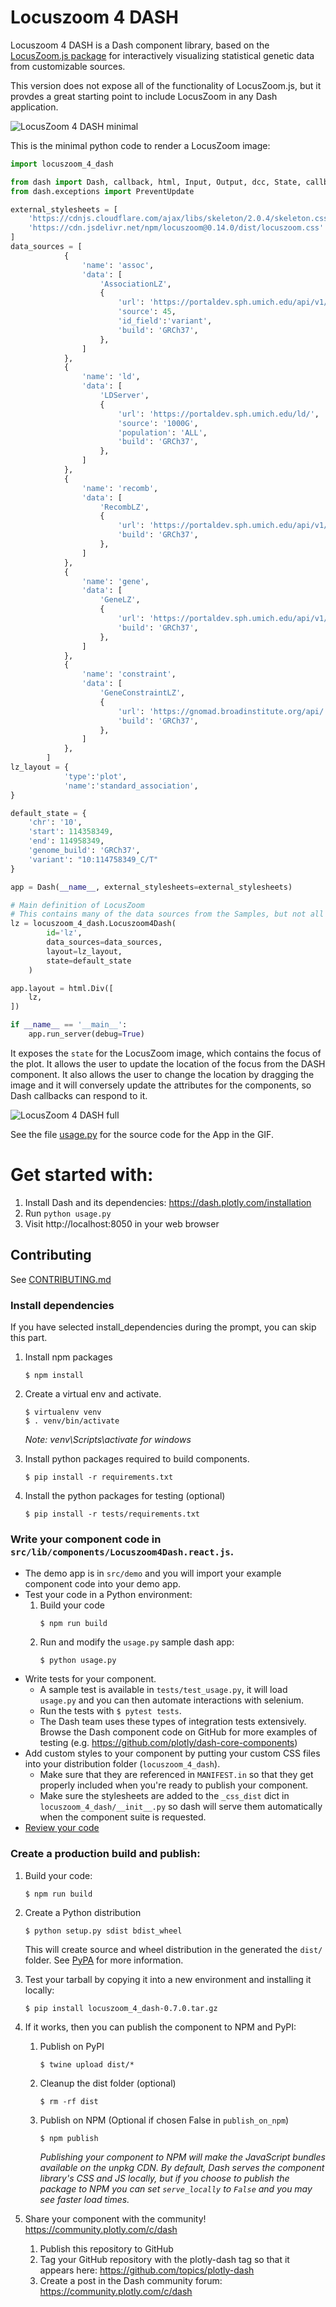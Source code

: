 # Locuszoom 4 DASH

Locuszoom 4 DASH is a Dash component library, based on the [LocusZoom.js package](https://statgen.github.io/locuszoom/docs/api/index.html) for interactively visualizing statistical genetic data from customizable sources.

This version does not expose all of the functionality of LocusZoom.js, but it provdes a great starting point to include LocusZoom in any Dash application.

![LocusZoom 4 DASH minimal](https://github.com/thondeboer/locuszoom_4_dash/raw/master/img/LocusZoom_4_DASH_minimal.png "LocusZoom 4 DASH minimal")

This is the minimal python code to render a LocusZoom image:

```python
import locuszoom_4_dash

from dash import Dash, callback, html, Input, Output, dcc, State, callback_context
from dash.exceptions import PreventUpdate

external_stylesheets = [
    'https://cdnjs.cloudflare.com/ajax/libs/skeleton/2.0.4/skeleton.css',
    'https://cdn.jsdelivr.net/npm/locuszoom@0.14.0/dist/locuszoom.css'
]
data_sources = [
            {
                'name': 'assoc',
                'data': [
                    'AssociationLZ',
                    {
                        'url': 'https://portaldev.sph.umich.edu/api/v1/statistic/single/',
                        'source': 45,
                        'id_field':'variant',
                        'build': 'GRCh37',
                    },
                ]
            },
            {
                'name': 'ld',
                'data': [
                    'LDServer',
                    {
                        'url': 'https://portaldev.sph.umich.edu/ld/',
                        'source': '1000G',
                        'population': 'ALL',
                        'build': 'GRCh37',
                    },
                ]
            },
            {
                'name': 'recomb',
                'data': [
                    'RecombLZ',
                    {
                        'url': 'https://portaldev.sph.umich.edu/api/v1/annotation/recomb/results/',
                        'build': 'GRCh37',
                    },
                ]
            },
            {
                'name': 'gene',
                'data': [
                    'GeneLZ',
                    {
                        'url': 'https://portaldev.sph.umich.edu/api/v1/annotation/genes/',
                        'build': 'GRCh37',
                    },
                ]
            },
            {
                'name': 'constraint',
                'data': [
                    'GeneConstraintLZ',
                    {
                        'url': 'https://gnomad.broadinstitute.org/api/',
                        'build': 'GRCh37',
                    },
                ]
            },
        ]
lz_layout = {
            'type':'plot',
            'name':'standard_association',
}

default_state = {
    'chr': '10',
    'start': 114358349,
    'end': 114958349,
    'genome_build': 'GRCh37',
    'variant': "10:114758349_C/T"
}

app = Dash(__name__, external_stylesheets=external_stylesheets)

# Main definition of LocusZoom
# This contains many of the data sources from the Samples, but not all plots use all data sources
lz = locuszoom_4_dash.Locuszoom4Dash(
        id='lz',
        data_sources=data_sources,
        layout=lz_layout,
        state=default_state
    )

app.layout = html.Div([
    lz,
])

if __name__ == '__main__':
    app.run_server(debug=True)

```


It exposes the ```state``` for the LocusZoom image, which contains the focus of the plot. It allows the user to update the location of the focus from the DASH component. It also allows the user to change the location by dragging the image and it will conversely update the attributes for the components, so Dash callbacks can respond to it.

![LocusZoom 4 DASH full](https://github.com/thondeboer/locuszoom_4_dash/raw/master/img/LocusZoom_4_DASH_full.gif "LocusZoom 4 DASH full")

See the file [usage.py](https://github.com/thondeboer/locuszoom_4_dash/blob/master/usage.py) for the source code for the App in the GIF.

# Get started with:
1. Install Dash and its dependencies: https://dash.plotly.com/installation
2. Run `python usage.py`
3. Visit http://localhost:8050 in your web browser

## Contributing

See [CONTRIBUTING.md](./CONTRIBUTING.md)

### Install dependencies

If you have selected install_dependencies during the prompt, you can skip this part.

1. Install npm packages
    ```
    $ npm install
    ```
2. Create a virtual env and activate.
    ```
    $ virtualenv venv
    $ . venv/bin/activate
    ```
    _Note: venv\Scripts\activate for windows_

3. Install python packages required to build components.
    ```
    $ pip install -r requirements.txt
    ```
4. Install the python packages for testing (optional)
    ```
    $ pip install -r tests/requirements.txt
    ```

### Write your component code in `src/lib/components/Locuszoom4Dash.react.js`.

- The demo app is in `src/demo` and you will import your example component code into your demo app.
- Test your code in a Python environment:
    1. Build your code
        ```
        $ npm run build
        ```
    2. Run and modify the `usage.py` sample dash app:
        ```
        $ python usage.py
        ```
- Write tests for your component.
    - A sample test is available in `tests/test_usage.py`, it will load `usage.py` and you can then automate interactions with selenium.
    - Run the tests with `$ pytest tests`.
    - The Dash team uses these types of integration tests extensively. Browse the Dash component code on GitHub for more examples of testing (e.g. https://github.com/plotly/dash-core-components)
- Add custom styles to your component by putting your custom CSS files into your distribution folder (`locuszoom_4_dash`).
    - Make sure that they are referenced in `MANIFEST.in` so that they get properly included when you're ready to publish your component.
    - Make sure the stylesheets are added to the `_css_dist` dict in `locuszoom_4_dash/__init__.py` so dash will serve them automatically when the component suite is requested.
- [Review your code](./review_checklist.md)

### Create a production build and publish:

1. Build your code:
    ```
    $ npm run build
    ```
2. Create a Python distribution
    ```
    $ python setup.py sdist bdist_wheel
    ```
    This will create source and wheel distribution in the generated the `dist/` folder.
    See [PyPA](https://packaging.python.org/guides/distributing-packages-using-setuptools/#packaging-your-project)
    for more information.

3. Test your tarball by copying it into a new environment and installing it locally:
    ```
    $ pip install locuszoom_4_dash-0.7.0.tar.gz
    ```

4. If it works, then you can publish the component to NPM and PyPI:
    1. Publish on PyPI
        ```
        $ twine upload dist/*
        ```
    2. Cleanup the dist folder (optional)
        ```
        $ rm -rf dist
        ```
    3. Publish on NPM (Optional if chosen False in `publish_on_npm`)
        ```
        $ npm publish
        ```
        _Publishing your component to NPM will make the JavaScript bundles available on the unpkg CDN. By default, Dash serves the component library's CSS and JS locally, but if you choose to publish the package to NPM you can set `serve_locally` to `False` and you may see faster load times._

5. Share your component with the community! https://community.plotly.com/c/dash
    1. Publish this repository to GitHub
    2. Tag your GitHub repository with the plotly-dash tag so that it appears here: https://github.com/topics/plotly-dash
    3. Create a post in the Dash community forum: https://community.plotly.com/c/dash
